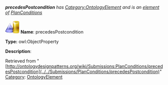 ___precedesPostcondition__ has [Category:OntologyElement](../../Category/OntologyElement "Category:OntologyElement") and is an [element of](../../Property/ElementOf "Property:ElementOf") [PlanConditions](../../Submissions/PlanConditions "Submissions:PlanConditions")_


  




[![ObjectProperty](../../images/thumb/c/c3/ObjectProperty.gif/45px-ObjectProperty.gif)](../../Image/ObjectProperty.gif "ObjectProperty")
__Name__: precedesPostcondition 


__Type:__ owl:ObjectProperty 


__Description__: 





Retrieved from "[http://ontologydesignpatterns.org/wiki/Submissions:PlanConditions/precedesPostcondition](../../Submissions/PlanConditions/precedesPostcondition)"
 [Category](http://ontologydesignpatterns.org/wiki/Special:Categories "Special:Categories"): [OntologyElement](../../Category/OntologyElement "Category:OntologyElement")